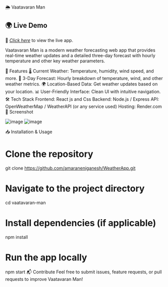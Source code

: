 🌦 Vaatavaran Man
## 🌍 Live Demo  
🔗 *[Click here](https://VaatavaranMan.onrender.com/)* to view the live app.

Vaatavaran Man is a modern weather forecasting web app that provides real-time weather updates and a detailed three-day forecast with hourly temperature and other key weather parameters.

🚀 Features
🌡 Current Weather: Temperature, humidity, wind speed, and more.
📅 3-Day Forecast: Hourly breakdown of temperature, wind, and other weather metrics.
🌍 Location-Based Data: Get weather updates based on your location.
📊 User-Friendly Interface: Clean UI with intuitive navigation.
🛠 Tech Stack
Frontend: React js and Css
Backend: Node.js / Express
API: OpenWeatherMap / WeatherAPI (or any service used)
Hosting: Render.com
📸 Screenshot 

![image](https://github.com/user-attachments/assets/6940b27e-f572-4d5a-917f-0f058ebb89e6)
![image](https://github.com/user-attachments/assets/38648e26-48b5-4339-99b2-c986b937484b)



📥 Installation & Usage

# Clone the repository
git clone https://github.com/amaraneniganesh/WeatherApp.git

# Navigate to the project directory
cd vaatavaran-man

# Install dependencies (if applicable)
npm install

# Run the app locally
npm start
📬 Contribute
Feel free to submit issues, feature requests, or pull requests to improve Vaatavaran Man!
